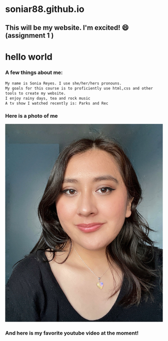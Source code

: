 # soniar88.github.io



## This will be my website. I'm excited! :smile: (assignment 1 )

# hello world
### A few things about me:</h3>
    My name is Sonia Reyes. I use she/her/hers pronouns.
    My goals for this course is to proficiently use html,css and other tools to create my website.
    I enjoy rainy days, tea and rock music
    A tv show I watched recently is: Parks and Rec
### Here is a photo of me 
![](./img/me.JPG)
### And here is my favorite youtube video at the moment! </h3>
[](https://youtu.be/FY5CAz6S9kE)

    